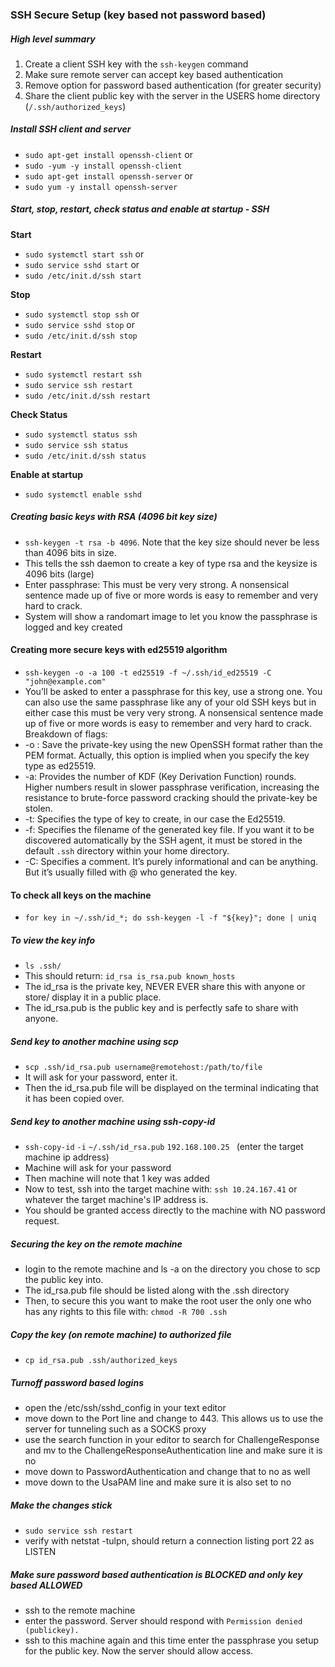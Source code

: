 ### SSH Secure Setup (key based not password based)

##### High level summary
1. Create a client SSH key with the `ssh-keygen` command
2. Make sure remote server can accept key based authentication
3. Remove option for password based authentication (for greater security)
4. Share the client public key with the server in the USERS home directory (`/.ssh/authorized_keys`)

##### Install SSH client and server
- `sudo apt-get install openssh-client` or 
- `sudo -yum -y install openssh-client`
- `sudo apt-get install openssh-server` or 
- `sudo yum -y install openssh-server `

##### Start, stop, restart, check status and enable at startup - SSH

**Start**
- `sudo systemctl start ssh` or
- `sudo service sshd start` or
- `sudo /etc/init.d/ssh start`

**Stop**
- `sudo systemctl stop ssh` or
- `sudo service sshd stop` or
- `sudo /etc/init.d/ssh stop`

**Restart**
- `sudo systemctl restart ssh`
- `sudo service ssh restart`
- `sudo /etc/init.d/ssh restart`

**Check Status**
- `sudo systemctl status ssh`
- `sudo service ssh status`
- `sudo /etc/init.d/ssh status`

**Enable at startup**
- `sudo systemctl enable sshd`


##### Creating basic keys with RSA (4096 bit key size)
- `ssh-keygen -t rsa -b 4096`. Note that the key size should never be less than 4096 bits in size.
- This tells the ssh daemon to create a key of type rsa and the keysize is 4096 bits (large)
- Enter passphrase: This must be very very strong. A nonsensical sentence made up of five or more words is easy to remember and very hard to crack.
- System will show a randomart image to let you know the passphrase is logged and key created

#### Creating more secure keys with ed25519 algorithm
- `ssh-keygen -o -a 100 -t ed25519 -f ~/.ssh/id_ed25519 -C "john@example.com"`
- You’ll be asked to enter a passphrase for this key, use a strong one. You can also use the same passphrase like any of your old SSH keys but in either case this must be very very strong. A nonsensical sentence made up of five or more words is easy to remember and very hard to crack. Breakdown of flags:
- -o : Save the private-key using the new OpenSSH format rather than the PEM format. Actually, this option is implied when you specify the key type as ed25519.
- -a: Provides the number of KDF (Key Derivation Function) rounds. Higher numbers result in slower passphrase verification, increasing the resistance to brute-force password cracking should the private-key be stolen.
- -t: Specifies the type of key to create, in our case the Ed25519.
- -f: Specifies the filename of the generated key file. If you want it to be discovered automatically by the SSH agent, it must be stored in the default `.ssh` directory within your home directory.
- -C: Specifies a comment. It’s purely informational and can be anything. But it’s usually filled with <login>@<hostname> who generated the key.


#### To check all keys on the machine
- `for key in ~/.ssh/id_*; do ssh-keygen -l -f "${key}"; done | uniq`

##### To view the key info
- `ls .ssh/`
- This should return: `id_rsa is_rsa.pub known_hosts`
- The id_rsa is the private key, NEVER EVER share this with anyone or store/ display it in a public place. 
- The id_rsa.pub is the public key and is perfectly safe to share with anyone.

##### Send key to another machine using scp
- `scp .ssh/id_rsa.pub username@remotehost:/path/to/file`
- It will ask for your password, enter it.
- Then the id_rsa.pub file will be displayed on the terminal indicating that it has been copied over.

##### Send key to another machine using ssh-copy-id
- `ssh-copy-id` `-i` `~/.ssh/id_rsa.pub` `192.168.100.25 ` (enter the target machine ip address)
- Machine will ask for your password
- Then machine will note that 1 key was added
- Now to test, ssh into the target machine with: `ssh 10.24.167.41` or whatever the target machine's IP address is.
- You should be granted access directly to the machine with NO password request.

##### Securing the key on the remote machine
- login to the remote machine and ls -a on the directory you chose to scp the public key into.
- The id_rsa.pub file should be listed along with the .ssh directory
- Then, to secure this you want to make the root user the only one who has any rights to this file with: `chmod -R 700 .ssh`

##### Copy the key (on remote machine) to authorized file
- `cp id_rsa.pub .ssh/authorized_keys`

##### Turnoff password based logins
- open the /etc/ssh/sshd_config in your text editor
- move down to the Port line and change to 443. This allows us to use the server for tunneling such as a SOCKS proxy
- use the search function in your editor to search for ChallengeResponse and mv to the ChallengeResponseAuthentication line and make sure it is no
- move down to PasswordAuthentication and change that to no as well
- move down to the UsaPAM line and make sure it is also set to no

##### Make the changes stick
- `sudo service ssh restart`
- verify with netstat -tulpn, should return a connection listing port 22 as LISTEN


##### Make sure password based authentication is BLOCKED and only key based ALLOWED
- ssh to the remote machine
- enter the password. Server should respond with `Permission denied (publickey).`
- ssh to this machine again and this time enter the passphrase you setup for the public key. Now the server should allow access.
